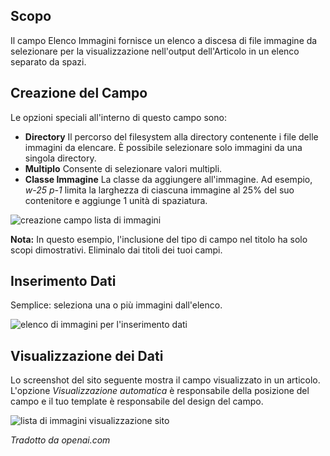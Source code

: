 <!-- Filename: J3.x:Adding_custom_fields/List_of_Images_Field / Display title: Elenco delle Immagini Campo -->

## Scopo

Il campo Elenco Immagini fornisce un elenco a discesa di file immagine da selezionare per la visualizzazione nell'output dell'Articolo in un elenco separato da spazi.


## Creazione del Campo

Le opzioni speciali all'interno di questo campo sono:

- **Directory** Il percorso del filesystem alla directory contenente i file delle immagini da elencare. È possibile selezionare solo immagini da una singola directory.
- **Multiplo** Consente di selezionare valori multipli.
- **Classe Immagine** La classe da aggiungere all'immagine. Ad esempio, *w-25 p-1* limita la larghezza di ciascuna immagine al 25% del suo contenitore e aggiunge 1 unità di spaziatura.

![creazione campo lista di immagini](../../../en/images/fields/fields-list-of-images-edit.png)

**Nota:** In questo esempio, l'inclusione del tipo di campo nel titolo ha solo scopi dimostrativi. Eliminalo dai titoli dei tuoi campi.

## Inserimento Dati

Semplice: seleziona una o più immagini dall'elenco.

![elenco di immagini per l'inserimento dati](../../../en/images/fields/fields-list-of-images-data-entry.png)


## Visualizzazione dei Dati

Lo screenshot del sito seguente mostra il campo visualizzato in un articolo. L'opzione *Visualizzazione automatica* è responsabile della posizione del campo e il tuo template è responsabile del design del campo.

![lista di immagini visualizzazione sito](../../../en/images/fields/fields-list-of-images-site.png)

*Tradotto da openai.com*

